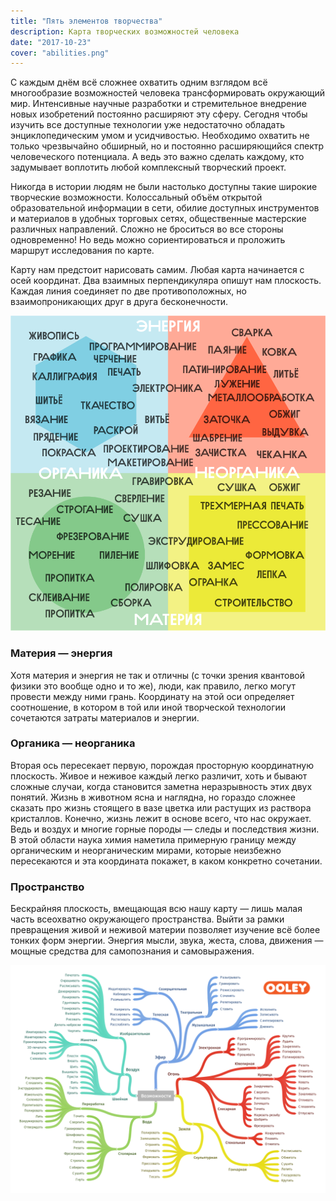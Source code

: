 ```yaml
---
title: "Пять элементов творчества"
description: Карта творческих возможностей человека
date: "2017-10-23"
cover: "abilities.png"
---
```


С каждым днём всё сложнее охватить одним взглядом всё многообразие возможностей человека трансформировать окружающий мир. Интенсивные научные разработки и стремительное внедрение новых изобретений постоянно расширяют эту сферу. Сегодня чтобы изучить все доступные технологии уже недостаточно обладать энциклопедическим умом и усидчивостью. Необходимо охватить не только чрезвычайно обширный, но и постоянно расширяющийся спектр человеческого потенциала. А ведь это важно сделать каждому, кто задумывает воплотить любой комплексный творческий проект.

Никогда в истории людям не были настолько доступны такие широкие творческие возможности. Колоссальный объём открытой образовательной информации в сети, обилие доступных инструментов и материалов в удобных торговых сетях, общественные мастерские различных направлений. Сложно не броситься во все стороны одновременно! Но ведь можно сориентироваться и проложить маршрут исследования по карте.

Карту нам предстоит нарисовать самим. Любая карта начинается с осей координат. Два взаимных перпендикуляра опишут нам плоскость. Каждая линия соединяет по две противоположных, но взаимопроникающих друг в друга бесконечности.

![](./chart.png)

### Материя — энергия

Хотя материя и энергия не так и отличны (с точки зрения квантовой физики это вообще одно и то же), люди, как правило, легко могут провести между ними грань. Координату на этой оси определяет соотношение, в котором в той или иной творческой технологии сочетаются затраты материалов и энергии.

### Органика — неорганика

Вторая ось пересекает первую, порождая просторную координатную плоскость. Живое и неживое каждый легко различит, хоть и бывают сложные случаи, когда становится заметна неразрывность этих двух понятий. Жизнь в животном ясна и наглядна, но гораздо сложнее сказать про жизнь стоящего в вазе цветка или растущих из раствора кристаллов. Конечно, жизнь лежит в основе всего, что нас окружает. Ведь и воздух и многие горные породы — следы и последствия жизни. В этой области наука химия наметила примерную границу между органическим и неорганическим мирами, которые неизбежно пересекаются и эта координата покажет, в каком конкретно сочетании.

### Пространство

Бескрайняя плоскость, вмещающая всю нашу карту — лишь малая часть всеохватно окружающего пространства. Выйти за рамки превращения живой и неживой материи позволяет изучение всё более тонких форм энергии. Энергия мысли, звука, жеста, слова, движения — мощные средства для самопознания и самовыражения.

![](./abilities.png)
